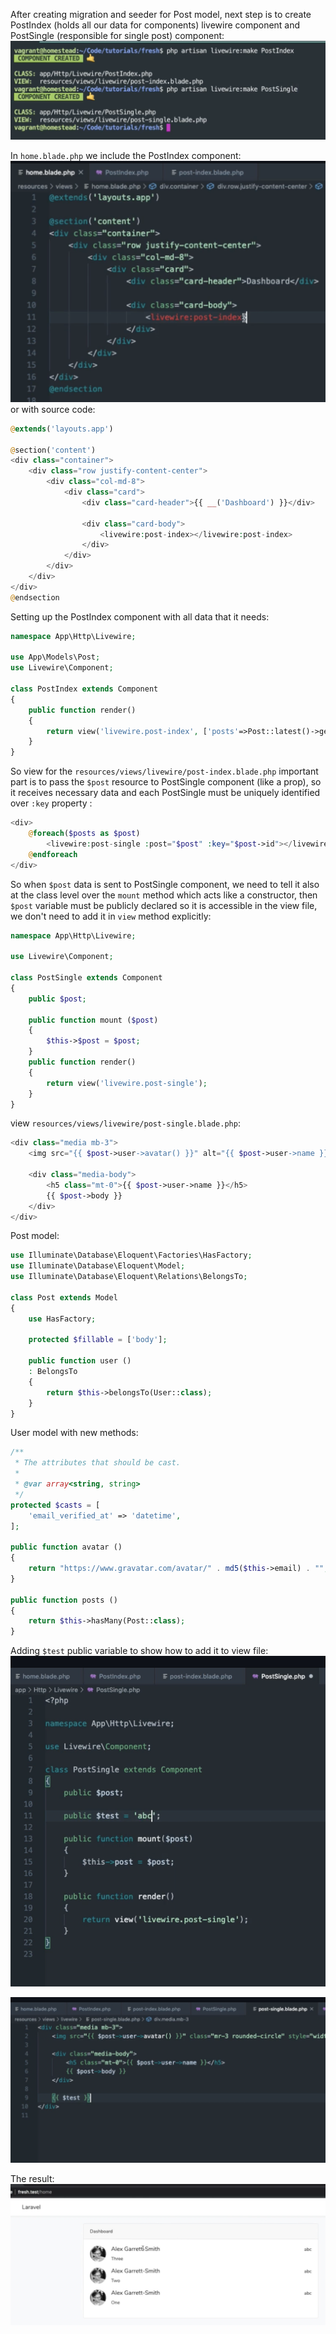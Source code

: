 After creating migration and seeder for Post model, next step is to create PostIndex (holds all our data for components) livewire component and PostSingle (responsible for single post) component:
![](./assets/Pasted%20image%2020221102145645.png)

In `home.blade.php` we include the PostIndex component:
![](./assets/Pasted%20image%2020221102150040.png)
or with source code:
```php
@extends('layouts.app')

@section('content')
<div class="container">
    <div class="row justify-content-center">
        <div class="col-md-8">
            <div class="card">
                <div class="card-header">{{ __('Dashboard') }}</div>

                <div class="card-body">
	                <livewire:post-index></livewire:post-index>
                </div>
            </div>
        </div>
    </div>
</div>
@endsection
```

Setting up the PostIndex component with all data that it needs:
```php
namespace App\Http\Livewire;

use App\Models\Post;
use Livewire\Component;

class PostIndex extends Component
{
    public function render()
    {
        return view('livewire.post-index', ['posts'=>Post::latest()->get()]);
    }
}
```

So view for the `resources/views/livewire/post-index.blade.php` important part is to pass the `$post` resource to PostSingle component (like a prop), so it receives necessary data and each PostSingle must be uniquely identified over `:key` property :
```php
<div>
    @foreach($posts as $post)
		<livewire:post-single :post="$post" :key="$post->id"></livewire:post-single>
    @endforeach
</div>
```

So when `$post` data is sent to PostSingle component, we need to tell it also at the class level over the `mount` method which acts like a constructor, then `$post` variable must be publicly declared so it is accessible in the view file, we don't need to add it in `view` method explicitly:
```php
namespace App\Http\Livewire;

use Livewire\Component;

class PostSingle extends Component
{
	public $post;

	public function mount ($post)
	{
		$this->$post = $post;
	}
    public function render()
    {
        return view('livewire.post-single');
    }
}
```

view `resources/views/livewire/post-single.blade.php`:
```php
<div class="media mb-3">
	<img src="{{ $post->user->avatar() }}" alt="{{ $post->user->name }}" class="mr-3 rounded-circle" style="width: 50px;">

	<div class="media-body">
		<h5 class="mt-0">{{ $post->user->name }}</h5>
		{{ $post->body }}
	</div>
</div>
```

Post model:
```php
use Illuminate\Database\Eloquent\Factories\HasFactory;
use Illuminate\Database\Eloquent\Model;
use Illuminate\Database\Eloquent\Relations\BelongsTo;

class Post extends Model
{
    use HasFactory;

	protected $fillable = ['body'];

	public function user ()
	: BelongsTo
	{
		return $this->belongsTo(User::class);
	}
}
```

User model with new methods:
```php
/**
 * The attributes that should be cast.
 *
 * @var array<string, string>
 */
protected $casts = [
	'email_verified_at' => 'datetime',
];

public function avatar ()
{
	return "https://www.gravatar.com/avatar/" . md5($this->email) . "";
}

public function posts ()
{
	return $this->hasMany(Post::class);
}
```


Adding `$test` public variable to show how to add it to view file:
![](./assets/Pasted%20image%2020221102151937.png)

![](./assets/Pasted%20image%2020221102152001.png)

The result:
![](./assets/Pasted%20image%2020221102152019.png)